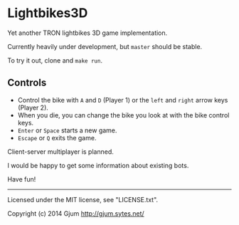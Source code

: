 Lightbikes3D
============

Yet another TRON lightbikes 3D game implementation.

Currently heavily under development, but `master` should be stable.

To try it out, clone and `make run`.

Controls
--------

- Control the bike with `A` and `D` (Player 1) or the `left` and `right` arrow keys (Player 2).
- When you die, you can change the bike you look at with the bike control keys.
- `Enter` or `Space` starts a new game.
- `Escape` or `Q` exits the game.

Client-server multiplayer is planned.

I would be happy to get some information about existing bots.

Have fun!

---
Licensed under the MIT license, see "LICENSE.txt".

Copyright (c) 2014 Gjum <http://gjum.sytes.net/>

